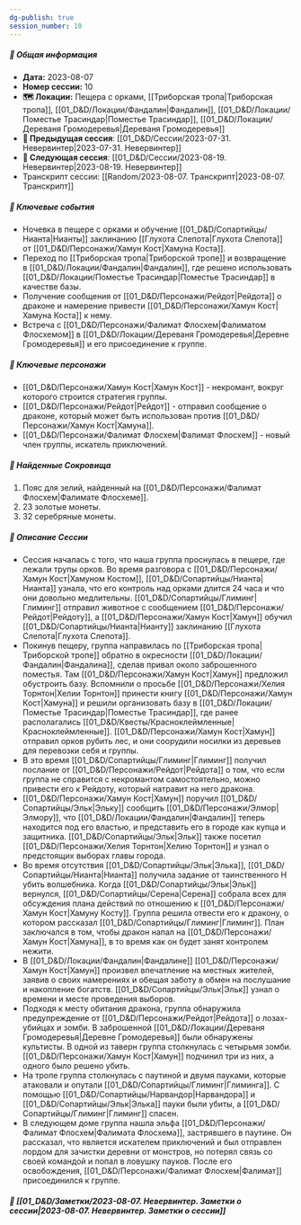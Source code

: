 ```yaml
---
dg-publish: true
session_number: 10
---
```

##### 📅 Общая информация

- **Дата:** 2023-08-07
- **Номер cессии:** 10
- **🗺️ Локации:** Пещера с орками, [[Триборская тропа\|Триборская тропа]], [[01_D&D/Локации/Фандалин\|Фандалин]], [[01_D&D/Локации/Поместье Трасиндар\|Поместье Трасиндар]], [[01_D&D/Локации/Дереваня Громодеревья\|Дереваня Громодеревья]]
- **🔗 Предыдущая сессия**: [[01_D&D/Сессии/2023-07-31. Невервинтер\|2023-07-31. Невервинтер]]
- **🔗 Следующая сессия**: [[01_D&D/Сессии/2023-08-19. Невервинтер\|2023-08-19. Невервинтер]]
- Транскрипт сессии: [[Random/2023-08-07. Транскрипт\|2023-08-07. Транскрипт]]

##### 🔑 **Ключевые события**

- Ночевка в пещере с орками и обучение [[01_D&D/Сопартийцы/Нианта\|Нианты]] заклинанию [[Глухота Слепота\|Глухота Слепота]] от [[01_D&D/Персонажи/Хамун Кост\|Хамуна Коста]].
- Переход по [[Триборская тропа\|Триборской тропе]] и возвращение в [[01_D&D/Локации/Фандалин\|Фандалин]], где решено использовать [[01_D&D/Локации/Поместье Трасиндар\|Поместье Трасиндар]] в качестве базы.
- Получение сообщения от [[01_D&D/Персонажи/Рейдот\|Рейдота]] о драконе и намерение привести [[01_D&D/Персонажи/Хамун Кост\|Хамуна Коста]] к нему.
- Встреча с [[01_D&D/Персонажи/Фалимат Флосхем\|Фалиматом Флосхемом]] в [[01_D&D/Локации/Дереваня Громодеревья\|Деревне Громодеревья]] и его присоединение к группе.

##### 🧍 **Ключевые персонажи**

- [[01_D&D/Персонажи/Хамун Кост\|Хамун Кост]] - некромант, вокруг которого строится стратегия группы.
- [[01_D&D/Персонажи/Рейдот\|Рейдот]] - отправил сообщение о драконе, который может быть использован против [[01_D&D/Персонажи/Хамун Кост\|Хамуна]].
- [[01_D&D/Персонажи/Фалимат Флосхем\|Фалимат Флосхем]] - новый член группы, искатель приключений.

##### 💎 **Найденные Сокровища**

1. Пояс для зелий, найденный на [[01_D&D/Персонажи/Фалимат Флосхем\|Фалимате Флосхеме]].
2. 23 золотые монеты.
3. 32 серебряные монеты.

##### 📖 **Описание Сессии**

- Сессия началась с того, что наша группа проснулась в пещере, где лежали трупы орков. Во время разговора с [[01_D&D/Персонажи/Хамун Кост\|Хамуном Костом]], [[01_D&D/Сопартийцы/Нианта\|Нианта]] узнала, что его контроль над орками длится 24 часа и что они довольно медлительны. [[01_D&D/Сопартийцы/Глиминг\|Глиминг]] отправил животное с сообщением [[01_D&D/Персонажи/Рейдот\|Рейдоту]], а [[01_D&D/Персонажи/Хамун Кост\|Хамун]] обучил [[01_D&D/Сопартийцы/Нианта\|Нианту]] заклинанию [[Глухота Слепота\|Глухота Слепота]].
- Покинув пещеру, группа направилась по [[Триборская тропа\|Триборской тропе]] обратно в окресности [[01_D&D/Локации/Фандалин\|Фандалина]], сделав привал около заброшенного поместья. Там [[01_D&D/Персонажи/Хамун Кост\|Хамун]] предложил обустроить базу. Вспомнили о просьбе [[01_D&D/Персонажи/Хелия Торнтон\|Хелии Торнтон]] принести книгу [[01_D&D/Персонажи/Хамун Кост\|Хамуна]] и решили организовать базу в [[01_D&D/Локации/Поместье Трасиндар\|Поместье Трасиндар]], где ранее располагались [[01_D&D/Квесты/Красноклеймленные\|Красноклеймленные]]. [[01_D&D/Персонажи/Хамун Кост\|Хамун]] отправил орков рубить лес, и они соорудили носилки из деревьев для перевозки себя и группы.
- В это время [[01_D&D/Сопартийцы/Глиминг\|Глиминг]] получил послание от [[01_D&D/Персонажи/Рейдот\|Рейдота]] о том, что если группа не справится с некромантом самостоятельно, можно привести его к Рейдоту, который натравит на него дракона.
- [[01_D&D/Персонажи/Хамун Кост\|Хамун]] поручил [[01_D&D/Сопартийцы/Эльк\|Эльку]] сообщить [[01_D&D/Персонажи/Элмор\|Элмору]], что [[01_D&D/Локации/Фандалин\|Фандалин]] теперь находится под его властью, и представить его в городе как купца и защитника. [[01_D&D/Сопартийцы/Эльк\|Эльк]] также посетил [[01_D&D/Персонажи/Хелия Торнтон\|Хелию Торнтон]] и узнал о предстоящих выборах главы города.
- Во время отсутствия [[01_D&D/Сопартийцы/Эльк\|Элька]], [[01_D&D/Сопартийцы/Нианта\|Нианта]] получила задание от таинственного H убить волшебника. Когда [[01_D&D/Сопартийцы/Эльк\|Эльк]] вернулся, [[01_D&D/Сопартийцы/Серена\|Серена]] собрала всех для обсуждения плана действий по отношению к [[01_D&D/Персонажи/Хамун Кост\|Хамуну Косту]]. Группа решила отвести его к дракону, о котором рассказал [[01_D&D/Сопартийцы/Глиминг\|Глиминг]]. План заключался в том, чтобы дракон напал на [[01_D&D/Персонажи/Хамун Кост\|Хамуна]], в то время как он будет занят контролем нежити.
- В [[01_D&D/Локации/Фандалин\|Фандалине]] [[01_D&D/Персонажи/Хамун Кост\|Хамун]] произвел впечатление на местных жителей, заявив о своих намерениях и обещая заботу в обмен на послушание и накопление богатств. [[01_D&D/Сопартийцы/Эльк\|Эльк]] узнал о времени и месте проведения выборов.
- Подходя к месту обитания дракона, группа обнаружила предупреждение от [[01_D&D/Персонажи/Рейдот\|Рейдота]] о лозах-убийцах и зомби. В заброшенной [[01_D&D/Локации/Дереваня Громодеревья\|Деревне Громодеревья]] были обнаружены культисты. В одной из таверн группа столкнулась с четырьмя зомби. [[01_D&D/Персонажи/Хамун Кост\|Хамун]] подчинил три из них, а одного было решено убить.
- На тропе группа столкнулась с паутиной и двумя пауками, которые атаковали и опутали [[01_D&D/Сопартийцы/Глиминг\|Глиминга]]. С помощью [[01_D&D/Сопартийцы/Нарвандор\|Нарвандора]] и [[01_D&D/Сопартийцы/Эльк\|Элька]] пауки были убиты, а [[01_D&D/Сопартийцы/Глиминг\|Глиминг]] спасен.
- В следующем доме группа нашла эльфа [[01_D&D/Персонажи/Фалимат Флосхем\|Фалимата Флосхема]], застрявшего в паутине. Он рассказал, что является искателем приключений и был отправлен лордом для зачистки деревни от монстров, но потерял связь со своей командой и попал в ловушку пауков. После его освобождения, [[01_D&D/Персонажи/Фалимат Флосхем\|Фалимат]] присоединился к группе.

##### 📝 **[[01_D&D/Заметки/2023-08-07. Невервинтер. Заметки о сессии\|2023-08-07. Невервинтер. Заметки о сессии]]**